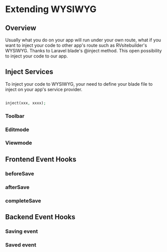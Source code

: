 # Extending WYSIWYG

## Overview

Usually what you do on your app will run under your own route, what if you want to inject your code to other app's route such as RVsitebuilder's WYSIWYG.
Thanks to Laravel blade's @inject method. This open possibility to inject your code to our app.

## Inject Services

To inject your code to WYSIWYG, your need to define your blade file to inject on your app's service provider.
```php

inject(xxx, xxxx);
```


### Toolbar

### Editmode

### Viewmode


## Frontend Event Hooks

### beforeSave
### afterSave
### completeSave

## Backend Event Hooks

### Saving event

### Saved event

